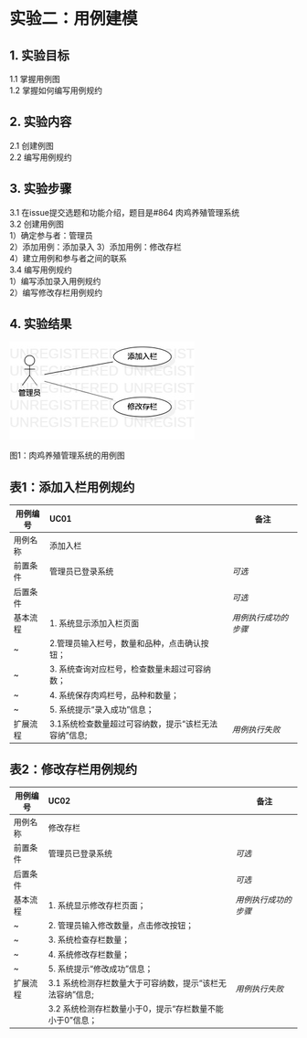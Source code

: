 # 实验二：用例建模

## 1. 实验目标
1.1 掌握用例图  
1.2 掌握如何编写用例规约  

## 2. 实验内容
2.1 创建例图  
2.2 编写用例规约

## 3. 实验步骤
3.1 在issue提交选题和功能介绍，题目是#864 肉鸡养殖管理系统  
3.2 创建用例图  
1）确定参与者：管理员  
2）添加用例：添加录入 
3）添加用例：修改存栏  
4）建立用例和参与者之间的联系  
3.4 编写用例规约  
1）编写添加录入用例规约  
2）编写修改存栏用例规约  

## 4. 实验结果
![用例图](./u1.jpg)

图1：肉鸡养殖管理系统的用例图


## 表1：添加入栏用例规约  

| 用例编号 | UC01                                                        | 备注                 |
| -------- | :-------------------------------------------------------- | -------------------- |
| 用例名称 | 添加入栏                                                    |                      |
| 前置条件 | 管理员已登录系统                                       | *可选*               |
| 后置条件 |                                                            | *可选*               |
| 基本流程 | 1. 系统显示添加入栏页面| *用例执行成功的步骤* |
| ~        | 2.管理员输入栏号，数量和品种，点击确认按钮；|                                           
| ~        |3. 系统查询对应栏号，检查数量未超过可容纳数；|
| ~        |4. 系统保存肉鸡栏号，品种和数量；|   
| ~        | 5. 系统提示“录入成功”信息；|                      
|扩展流程   | 3.1系统检查数量超过可容纳数，提示“该栏无法容纳”信息; | *用例执行失败*       |

## 表2：修改存栏用例规约  

| 用例编号 | UC02                                                        | 备注                 |
| -------- | :-------------------------------------------------------- | -------------------- |
| 用例名称 | 修改存栏                                                   |                      |
| 前置条件 | 管理员已登录系统                                       | *可选*               |
| 后置条件 |                                                            | *可选*               |
| 基本流程 | 1. 系统显示修改存栏页面；| *用例执行成功的步骤* |
| ~        | 2. 管理员输入修改数量，点击修改按钮；|                                         
| ~        | 3. 系统检查存栏数量；|     
| ~        | 4. 系统修改存栏数量；|    
| ~        | 5. 系统提示“修改成功”信息；|                      
|扩展流程   | 3.1 系统检测存栏数量大于可容纳数，提示“该栏无法容纳”信息; | *用例执行失败*       |
|          | 3.2 系统检测存栏数量小于0，提示“存栏数量不能小于0”信息；| 
